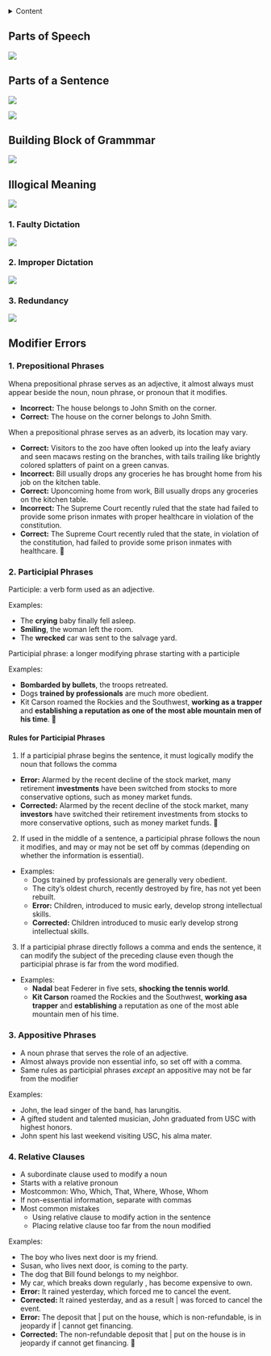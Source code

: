 <details><summary>Content</summary>
<p>

- [Parts of Speech](#parts-of-speech)
- [Parts of a Sentence](#parts-of-a-sentence)
- [Building Block of Grammmar](#building-block-of-grammmar)
- [Illogical Meaning](#illogical-meaning)
  - [1. Faulty Dictation](#1-faulty-dictation)
  - [2. Improper Dictation](#2-improper-dictation)
  - [3. Redundancy](#3-redundancy)
- [Modifier Errors](#modifier-errors)
  - [1. Prepositional Phrases](#1-prepositional-phrases)
  - [2. Participial Phrases](#2-participial-phrases)
    - [Rules for Participial Phrases](#rules-for-participial-phrases)
  - [3. Appositive Phrases](#3-appositive-phrases)
  - [4. Relative Clauses](#4-relative-clauses)
</p>
</details>


## Parts of Speech

![](zz_sentence_correction_parts.png)

## Parts of a Sentence

![](zz_sentence_part_of_speech.png)

![](zz_parts_of_sentence_2.png)

## Building Block of Grammmar

![](zz_sentence_building_block_of_grammer.png)

## Illogical Meaning

![](zz_sentence_illogical.png)

### 1. Faulty Dictation

![](zz_sentence_faulty.png)

### 2. Improper Dictation

![](zz__sentence_improper.png)

### 3. Redundancy

![](zz_sentence_redundancy.png)

## Modifier Errors

### 1. Prepositional Phrases

Whena prepositional phrase serves as an adjective, it almost
always must appear beside the noun, noun phrase, or pronoun
that it modifies.

- **Incorrect:** The house belongs to John Smith on the corner.
- **Correct:** The house on the corner belongs to John Smith.

When a prepositional phrase serves as an adverb,
its location may vary.


- **Correct:** Visitors to the zoo have often looked up into the leafy aviary and 
  seen macaws resting on the branches, with tails trailing like brightly colored splatters of 
  paint on a green canvas.
- **Incorrect:** Bill usually drops any groceries he has brought home from his job on the 
  kitchen table.
- **Correct:** Uponcoming home from work, Bill usually drops any
  groceries on the kitchen table.
- **Incorrect:** The Supreme Court recently ruled that the state had failed
  to provide some prison inmates with proper healthcare
  in violation of the constitution.
- **Correct:** The Supreme Court recently ruled that the state, in violation
  of the constitution, had failed to provide some prison
  inmates with healthcare.

### 2. Participial Phrases

Participle: a verb form used as an adjective.

Examples:
- The **crying** baby finally fell asleep.
- **Smiling**, the woman left the room.
- The **wrecked** car was sent to the salvage yard.

Participial phrase: a longer modifying phrase starting with a participle

Examples:
- **Bombarded by bullets**, the troops retreated.
- Dogs **trained by professionals** are much more obedient.
- Kit Carson roamed the Rockies and the Southwest, **working as a trapper** 
  and **establishing a reputation as one of the most able mountain men of his time**.

#### Rules for Participial Phrases

1. If a participial phrase begins the sentence, it must logically modify the noun that follows the comma

- **Error:** Alarmed by the recent decline of the stock market, many 
  retirement **investments** have been switched from stocks to more 
  conservative options, such as money market funds.
- **Corrected:** Alarmed by the recent decline of the stock market, 
  many **investors** have switched their retirement investments 
  from stocks to more conservative options, such as money
  market funds.


2. If used in the middle of a sentence, a participial phrase follows 
   the noun it modifies, and may or may not be set off by commas 
   (depending on whether the information is essential).

- Examples:
  - Dogs trained by professionals are generally very obedient.
  - The city’s oldest church, recently destroyed by fire, has not yet been rebuilt.
  - **Error:** Children, introduced to music early, develop strong intellectual skills.
  - **Corrected:** Children introduced to music early develop strong intellectual skills.

3. If a participial phrase directly follows a comma and ends the sentence,
it can modify the subject of the preceding clause even though
the participial phrase is far from the word modified.

- Examples: 
  - **Nadal** beat Federer in five sets, **shocking the tennis world**.
  - **Kit Carson** roamed the Rockies and the Southwest, **working asa trapper** and 
    **establishing** a reputation as one of the most able mountain men of his time.

### 3. Appositive Phrases

- A noun phrase that serves the role of an adjective. 
- Almost always provide non essential info, so set off with a comma.
- Same rules as participial phrases *except* an appositive may not be 
  far from the modifier

Examples: 
- John, the lead singer of the band, has larungitis.
- A gifted student and talented musician, John graduated 
  from USC with highest honors.
- John spent his last weekend visiting USC, his alma mater.

### 4. Relative Clauses

- A subordinate clause used to modify a noun
- Starts with a relative pronoun
- Mostcommon: Who, Which, That, Where, Whose, Whom
- If non-essential information, separate with commas
- Most common mistakes
  - Using relative clause to modify action in the sentence
  - Placing relative clause too far from the noun modified

Examples:
- The boy who lives next door is my friend.
- Susan, who lives next door, is coming to the party.
- The dog that Bill found belongs to my neighbor.
- My car, which breaks down regularly , has become expensive to own.
- **Error:** It rained yesterday, which forced me to cancel the event.
- **Corrected:** It rained yesterday, and as a result | was forced to cancel the event.
- **Error:** The deposit that | put on the house, which is non-refundable, 
  is in jeopardy if | cannot get financing.
- **Corrected:** The non-refundable deposit that | put on the house is in jeopardy
if cannot get financing.




